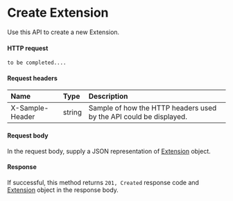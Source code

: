# Create Extension

Use this API to create a new Extension.
#### HTTP request
```http
to be completed....
```
#### Request headers
| Name       | Type | Description|
|:---------------|:--------|:----------|
| X-Sample-Header  | string  | Sample of how the HTTP headers used by the API could be displayed.|

#### Request body
In the request body, supply a JSON representation of [Extension]('../api/extension.md') object.


#### Response
If successful, this method returns `201, Created` response code and [Extension](../resources/extension.md) object in the response body.
